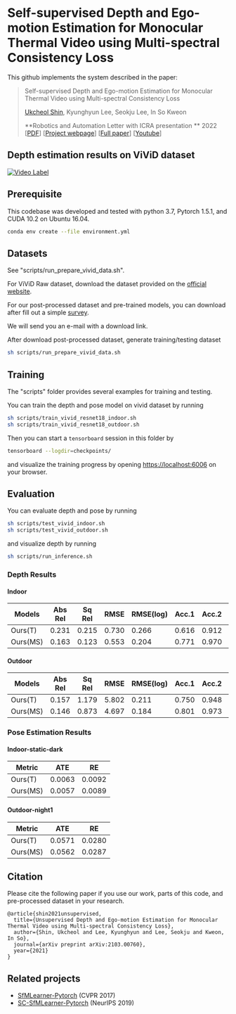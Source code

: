 # Self-supervised Depth and Ego-motion Estimation for Monocular Thermal Video using Multi-spectral Consistency Loss

This github implements the system described in the paper:

 >Self-supervised Depth and Ego-motion Estimation for Monocular Thermal Video using Multi-spectral Consistency Loss
 >
 >[Ukcheol Shin](https://ukcheolshin.github.io/), Kyunghyun Lee, Seokju Lee, In So Kweon
 >
 >**Robotics and Automation Letter with ICRA presentation ** 2022 [[PDF](https://arxiv.org/abs/2103.00760)] [[Project webpage](https://sites.google.com/view/t-sfmlearner)] [[Full paper](https://arxiv.org/abs/2103.00760)] [[Youtube](https://youtu.be/qIBcOuLYr70)] 

## Depth estimation results on ViViD dataset
[![Video Label](https://img.youtube.com/vi/qIBcOuLYr70/0.jpg)](https://youtu.be/qIBcOuLYr70)

## Prerequisite
This codebase was developed and tested with python 3.7, Pytorch 1.5.1, and CUDA 10.2 on Ubuntu 16.04. 

```bash
conda env create --file environment.yml
```

## Datasets

See "scripts/run_prepare_vivid_data.sh".

For ViViD Raw dataset, download the dataset provided on the [official website](https://sites.google.com/view/dgbicra2019-vivid/).

For our post-processed dataset and pre-trained models, you can download after fill out a simple [survey](https://docs.google.com/forms/d/e/1FAIpQLSd2IndM_BvsBQ2NypmoF8hGNdVFLQcdHifbHFYAgl62K_z-Pw/viewform?usp=pp_url).

We will send you an e-mail with a download link.

After download post-processed dataset, generate training/testing dataset

```bash
sh scripts/run_prepare_vivid_data.sh
```

## Training

The "scripts" folder provides several examples for training and testing.

You can train the depth and pose model on vivid dataset by running
```bash
sh scripts/train_vivid_resnet18_indoor.sh
sh scripts/train_vivid_resnet18_outdoor.sh
```
Then you can start a `tensorboard` session in this folder by
```bash
tensorboard --logdir=checkpoints/
```
and visualize the training progress by opening [https://localhost:6006](https://localhost:6006) on your browser. 


## Evaluation

You can evaluate depth and pose by running
```bash
sh scripts/test_vivid_indoor.sh
sh scripts/test_vivid_outdoor.sh
```
and visualize depth by running
```bash
sh scripts/run_inference.sh
```


### Depth Results 

#### Indoor 

|   Models   | Abs Rel | Sq Rel | RMSE  | RMSE(log) | Acc.1 | Acc.2 | Acc.3 |
|------------|---------|--------|-------|-----------|-------|-------|-------|
| Ours(T)    | 0.231   | 0.215  | 0.730 | 0.266     | 0.616 | 0.912 | 0.990 |
| Ours(MS)   | 0.163   | 0.123  | 0.553 | 0.204     | 0.771 | 0.970 | 0.995 |

#### Outdoor 

|   Models   | Abs Rel | Sq Rel | RMSE  | RMSE(log) | Acc.1 | Acc.2 | Acc.3 |
|------------|---------|--------|-------|-----------|-------|-------|-------|
| Ours(T)    | 0.157   | 1.179  | 5.802 | 0.211     | 0.750 | 0.948 | 0.985 |
| Ours(MS)   | 0.146   | 0.873  | 4.697 | 0.184     | 0.801 | 0.973 | 0.993 |


### Pose Estimation Results 

#### Indoor-static-dark

|Metric               | ATE     | RE      |
|---------------------|---------|---------|
| Ours(T)             | 0.0063  | 0.0092  |
| Ours(MS)            | 0.0057  | 0.0089  | 

#### Outdoor-night1

|Metric               | ATE     | RE      |
|---------------------|---------|---------|
| Ours(T)             | 0.0571  | 0.0280  |
| Ours(MS)            | 0.0562  | 0.0287  | 


## Citation
Please cite the following paper if you use our work, parts of this code, and pre-processed dataset in your research.
 
    @article{shin2021unsupervised,
      title={Unsupervised Depth and Ego-motion Estimation for Monocular Thermal Video using Multi-spectral Consistency Loss},
      author={Shin, Ukcheol and Lee, Kyunghyun and Lee, Seokju and Kweon, In So},
      journal={arXiv preprint arXiv:2103.00760},
      year={2021} 
    }



 ## Related projects
 
 * [SfMLearner-Pytorch](https://github.com/ClementPinard/SfmLearner-Pytorch) (CVPR 2017)
 * [SC-SfMLearner-Pytorch](https://github.com/JiawangBian/SC-SfMLearner-Release) (NeurIPS 2019)
